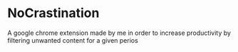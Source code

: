 # NoCrastination
A google chrome extension made by me in order to increase productivity by filtering unwanted content for a given perios
